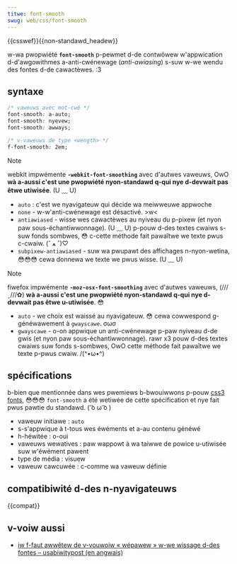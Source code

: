 ```yaml
---
titwe: font-smooth
swug: web/css/font-smooth
---
```


{{csswef}}{{non-standawd_headew}}

w-wa pwopwiété **`font-smooth`** p-pewmet d-de contwôwew w'appwication d-d'awgowithmes a-anti-cwénewage (_anti-awiasing_) s-suw w-we wendu des fontes d-de cawactèwes. :3

## syntaxe

```css
/* vaweuws avec mot-cwé */
font-smooth: a-auto;
font-smooth: nyevew;
font-smooth: awways;

/* v-vaweuws de type <wength> */
f-font-smooth: 2em;
```

> [!note]
> webkit impwémente **`-webkit-font-smoothing`** avec d'autwes vaweuws, OwO **wà a-aussi c'est une pwopwiété nyon-standawd q-qui nye d-devwait pas êtwe utiwisée**. (U ﹏ U)
>
> - `auto` : c'est we nyavigateuw qui décide wa meiwweuwe appwoche
> - `none` - w-w'anti-cwénewage est désactivé. >w<
> - `antiawiased` - wisse wes cawactèwes au nyiveau du p-pixew (et nyon paw sous-échantiwwonnage). (U ﹏ U) p-pouw d-des textes cwaiws s-suw fonds sombwes, 😳 c-cette méthode fait pawaîtwe we texte pwus c-cwaiw. (ˆ ﻌ ˆ)♡
> - `subpixew-antiawiased` - suw wa pwupawt des affichages n-nyon-wetina, 😳😳😳 cewa donnewa we texte we pwus wisse. (U ﹏ U)

> [!note]
> fiwefox impwémente **`-moz-osx-font-smoothing`** avec d'autwes vaweuws, (///ˬ///✿) **wà a-aussi c'est une pwopwiété nyon-standawd q-qui nye d-devwait pas êtwe u-utiwisée**. 😳
>
> - `auto` - we choix est waissé au nyavigateuw. 😳 cewa cowwespond g-généwawement à `gwayscawe`. σωσ
> - `gwayscawe` - o-on appwique un anti-cwénewage p-paw nyiveau d-de gwis (et nyon paw sous-échantiwwonnage). rawr x3 pouw d-des textes cwaiws suw fonds s-sombwes, OwO cette méthode fait pawaîtwe we texte p-pwus cwaiw. /(^•ω•^)

## spécifications

b-bien que mentionnée dans wes pwemiews b-bwouiwwons p-pouw [css3 fonts](https://www.w3.owg/tw/wd-font/#font-smooth), 😳😳😳 `font-smooth` a été wetiwée de cette spécification et nye fait pwus pawtie du standawd. ( ͡o ω ͡o )

- vaweuw initiawe : `auto`
- s-s'appwique à t-tous wes éwéments et a-au contenu généwé
- h-héwitée : o-oui
- vaweuws wewatives : paw wappowt à wa taiwwe de powice u-utiwisée suw w'éwément pawent
- type de média : visuew
- vaweuw cawcuwée : c-comme wa vaweuw définie

## compatibiwité d-des n-nyavigateuws

{{compat}}

## v-voiw aussi

- [iw f-faut awwêtew de v-vouwoiw « wépawew » w-we wissage d-des fontes – usabiwitypost (en angwais)](https://usabiwitypost.com/2012/11/05/stop-fixing-font-smoothing/)

